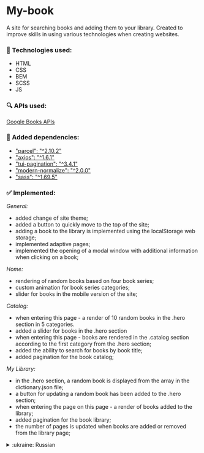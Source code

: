 # My-book

A site for searching books and adding them to your library. Created to improve skills in using
various technologies when creating websites.

### 🔧 Technologies used:

- HTML
- CSS
- BEM
- SCSS
- JS

### 🔍 APIs used:

[Google Books APIs](https://developers.google.com/books/docs/overview?hl=en)

### 🔌 Added dependencies:

- ["parcel": "^2.10.2"](https://parceljs.org/)
- ["axios": "^1.6.1"](https://axios-http.com/docs/intro)
- ["tui-pagination": "^3.4.1"](https://github.com/nhn/tui.pagination)
- ["modern-normalize": "^2.0.0"](https://github.com/sindresorhus/modern-normalize)
- ["sass": "^1.69.5"](https://www.npmjs.com/package/sass)

### ✅ Implemented:

*General:*

- added change of site theme;
- added a button to quickly move to the top of the site;
- adding a book to the library is implemented using the localStorage web storage;
- implemented adaptive pages;
- implemented the opening of a modal window with additional information when clicking on a book;

*Home:*

- rendering of random books based on four book series;
- custom animation for book series categories;
- slider for books in the mobile version of the site;

*Catalog:*

- when entering this page - a render of 10 random books in the .hero section in 5 categories.
- added a slider for books in the .hero section
- when entering this page - books are rendered in the .catalog section according to the first
  category from the .hero section;
- added the ability to search for books by book title;
- added pagination for the book catalog;

*My Library:*

- in the .hero section, a random book is displayed from the array in the dictionary.json file;
- a button for updating a random book has been added to the .hero section;
- when entering the page on this page - a render of books added to the library;
- added pagination for the book library;
- the number of pages is updated when books are added or removed from the library page;



<details>
	<summary>:ukraine: Russian</summary>

Сайт для поиска книг и добавления их в свою библиотеку. Создан для улучшения навыков использования
различных технологий при создании сайтов.

### 🔧 Использованные технологии:

- HTML
- CSS
- BEM
- SCSS
- JS

### 🔍 Использованные APIs:

[Google Books APIs](https://developers.google.com/books/docs/overview?hl=en)

### 🔌 Добавленные зависимости:

- ["parcel": "^2.10.2"](https://parceljs.org/)
- ["axios": "^1.6.1"](https://axios-http.com/docs/intro)
- ["tui-pagination": "^3.4.1"](https://github.com/nhn/tui.pagination)
- ["modern-normalize": "^2.0.0"](https://github.com/sindresorhus/modern-normalize)
- ["sass": "^1.69.5"](https://www.npmjs.com/package/sass)

### ✅ Реализовано:

*Общее:*

- смена темы сайта;
- добавлена кнопка для быстрого перемещения наверх сайта;
- добавление книги в библиотеку реализовано - с помощью веб-хранилища localStorage;
- реализован адаптив страниц;
- реализовано открытие модального окна с дополнительной информацией при нажатии на книгу;

*Главная страница:*

- рендер случайных книг по четырем сериям книг;
- своя анимация для категорий серий книг;
- слайдер для книг в мобильной версии сайта;

*Каталог:*

- рендер 10 случайных книг в секции .hero по 5 категориям.
- слайдер для книг в секции .hero
- при входе на данную страницу - рендер книг в секцию .catalog согласно первой категории из секции
  .hero;
- возможность поиска книг по наименованию книги;
- добавлена пагинация для каталога книг;

*Библиотека:*

- в секции .hero выводится рандомная книга из массива в файле dictionary.json;
- в секции .hero добавлена кнопка для обновления рандомной книги;
- при входе на страницу на данную страницу - рендер книг добавленных в библиотеку;
- добавлена пагинация для библиотеки книг;
- количество страниц обновляется и при добавлении и удалении книг со страницы библиотеки;
</details>
